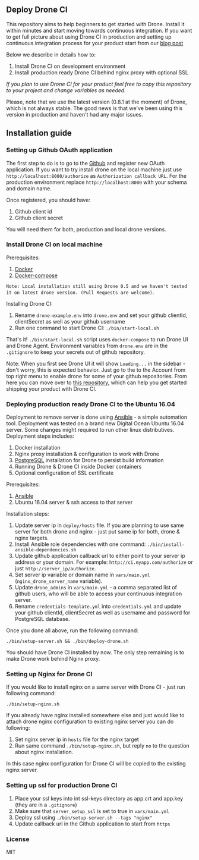 ## Deploy Drone CI

This repository aims to help beginners to get started with Drone. Install it within minutes and start moving towards continuous integration. If you want to get full picture about using Drone CI in production and setting up continuous integration process for your product start from our [blog post](https://blog.maqpie.com/2017/03/21/build-and-deploy-applications-using-drone-ci-docker-and-ansible/)

Below we describe in details how to:

1. Install Drone CI on development environment
2. Install production ready Drone CI behind nginx proxy with optional SSL

*If you plan to use Drone CI for your product feel free to copy this repository to your project and change variables as needed.*

Please, note that we use the latest version (0.8.1 at the moment) of Drone, which is not always stable.
The good news is that we've been using this version in production and haven't had any major issues.

## Installation guide

### Setting up Github OAuth application

The first step to do is to go to the [Github](https://github.com/settings/applications/new) and register new OAuth application. If you want to try install drone on the local machine just use `http://localhost:8000/authorize` as `Authorization callback URL`. For the production environment replace `http://localhost:8000` with your schema and domain name.

Once registered, you should have:

1. Github client id
2. Github client secret

You will need them for both, production and local drone versions.

### Install Drone CI on local machine

Prerequisites:

1. [Docker](https://docs.docker.com/engine/installation/)
2. [Docker-compose](https://docs.docker.com/compose/install/)

`Note: Local installation still using Drone 0.5 and we haven't tested it on latest drone version. (Pull Requests are welcome)`. 

Installing Drone CI:

1. Rename `drone-example.env` into `drone.env` and set your github clientId, clientSecret as well as your github username
2. Run one command to start Drone CI: `./bin/start-local.sh`

That's it! `./bin/start-local.sh` script uses `docker-compose` to run Drone UI and Drone Agent. Environment variables from `drone.env` are in the `.gitignore` to keep your secrets out of github repository.

Note: When you first see Drone UI it will show `Loading...` in the sidebar - don't worry, this is expected behavior. Just go to the to the Account from top right menu to enable drone for some of your github repositories. From here you can move over to [this repository](https://github.com/maqpie/drone-starter), which can help you get started shipping your product with Drone CI.

### Deploying production ready Drone CI to the Ubuntu 16.04

Deployment to remove server is done using [Ansible](https://www.ansible.com/) - a simple automation tool. Deployment was tested on a brand new Digital Ocean Ubuntu 16.04 server. Some changes might required to run other linux distributives. Deployment steps includes:

1. Docker installation
2. Nginx proxy installation & configuration to work with Drone
3. [PostgreSQL](https://www.postgresql.org/) installation for Drone to persist build information
4. Running Drone & Drone CI inside Docker containers
5. Optional configuration of SSL certificate

Prerequisites:

1. [Ansible](http://docs.ansible.com/ansible/intro_installation.html)
2. Ubuntu 16.04 server & ssh access to that server

Installation steps:

1. Update server ip in `deploy/hosts` file. If you are planning to use same server for both drone and nginx - just put same ip for both, drone & nginx targets.
2. Install Ansible role dependencies with one command: `./bin/install-ansible-dependencies.sh`
3. Update github application callback url to either point to your server ip address or your domain. For example:
`http://ci.myapp.com/authorize` or just `http://server_ip/authorize`.
4. Set server ip variable or domain name in `vars/main.yml` (`nginx_drone_server_name` variable).
5. Update `drone_admins` in `vars/main.yml` - a comma separated list of github users, who will be able to access your continuous integration server.
6. Rename `credentials-template.yml` into `credentials.yml` and update your github clientId, clientSecret as well as username and password for PostgreSQL database.

Once you done all above, run the following command:

```
./bin/setup-server.sh && ./bin/deploy-drone.sh
```

You should have Drone CI installed by now. The only step remaining is to make Drone work behind Nginx proxy.

### Setting up Nginx for Drone CI

If you would like to install nginx on a same server with Drone CI - just run following command:

```
./bin/setup-nginx.sh
```

If you already have nginx installed somewhere else and just would like to attach drone nginx configuration to existing nginx server you can do following:

1. Set nginx server ip in `hosts` file for the nginx target
2. Run same command `./bin/setup-nginx.sh`, but reply `no` to the question about nginx installation.

In this case nginx configuration for Drone CI will be copied to the existing nginx server.


### Setting up ssl for production Drone CI

1. Place your ssl keys into int ssl-keys directory as app.crt and app.key (they are in a `.gitignore`)
2. Make sure that `server_setup_ssl` is set to true in `vars/main.yml`
3. Deploy ssl using `./bin/setup-server.sh --tags "nginx"`
4. Update callback url in the Github application to start from `https`


### License

MIT
